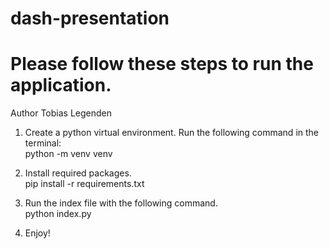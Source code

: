 # dash-presentation

# Please follow these steps to run the application.

Author Tobias Legenden

1) Create a python virtual environment. Run the following command in the terminal: \
   python -m venv venv

2) Install required packages. \
   pip install -r requirements.txt

3) Run the index file with the following command. \
   python index.py

4) Enjoy!
